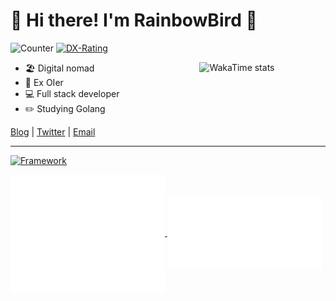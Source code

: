 # 👋 Hi there! I'm RainbowBird 🦜
![Counter](https://komarev.com/ghpvc/?username=luoling8192)
[![DX-Rating](https://dxrating.luoling.moe/api/genImage/luoling8192?b)](https://github.com/luoling8192/dxrating)

<!--<a href="https://github.com/luoling8192?tab=repositories" >
  <img align=right width="45%" src="https://github-readme-stats.vercel.app/api?username=luoling8192&show_icons=true" />
</a>-->

<!--https://github.com/anuraghazra/github-readme-stats-->
<!--<a href="https://github.com/luoling8192?tab=repositories" >
  <img align=right width="45%" src="https://github-readme-stats.vercel.app/api/top-langs/?username=luoling8192&show_icons=true&layout=compact&hide=markdown,tex" />
</a>-->

<!--<a href="https://gitroll.io/profile/u5EsXuBXEzUarcUG7WxWZdHyXNao1" target="_blank">
  <img align=right width="40%" style="margin-bottom: 2rem;" src="https://gitroll.io/api/badges/profiles/v1/u5EsXuBXEzUarcUG7WxWZdHyXNao1" alt="GitRoll Profile Badge"/>
</a>-->

<a href="https://github.com/anuraghazra/github-readme-stats" target="_blank">
  <img align=right width="40%" src="https://github-readme-stats.vercel.app/api/wakatime?username=luoling8192&layout=compact&hide=other,json,yaml,markdown,tex,csv&langs_count=6&show_icons=true&theme=rose" alt="WakaTime stats"/>
</a>

- 🏖 Digital nomad
- 🧠 Ex OIer
- 💻 Full stack developer
- ✏️ Studying Golang

[Blog](https://blog.luoling.moe) | [Twitter](https://www.twitter.com/luoling8192) | [Email](mailto:me@luoling.moe)



---

[![Framework](https://skillicons.dev/icons?i=ts,cpp,python,go,cs,php,nodejs,vue,react,vite,pinia,redux,tailwindcss,express,jquery,regex,electron,docker,k8s,workers,nginx,mysql,postgresql,redis&theme=light)](https://skillicons.dev)

<a href="https://github.com/luoling8192">
  <img align="center" width="49%" src="./metrics-main.svg" />
</a>
<a href="https://github.com/luoling8192">
  <img align="center" width="49%" src="./metrics-lang-notable.svg" />
</a>

